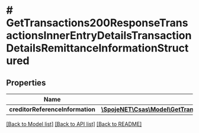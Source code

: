 # # GetTransactions200ResponseTransactionsInnerEntryDetailsTransactionDetailsRemittanceInformationStructured

## Properties

Name | Type | Description | Notes
------------ | ------------- | ------------- | -------------
**creditorReferenceInformation** | [**\SpojeNET\Csas\Model\GetTransactions200ResponseTransactionsInnerEntryDetailsTransactionDetailsRemittanceInformationStructuredCreditorReferenceInformation**](GetTransactions200ResponseTransactionsInnerEntryDetailsTransactionDetailsRemittanceInformationStructuredCreditorReferenceInformation.md) |  | [optional]

[[Back to Model list]](../../README.md#models) [[Back to API list]](../../README.md#endpoints) [[Back to README]](../../README.md)
